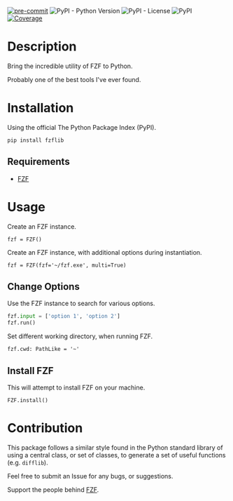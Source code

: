 [![pre-commit](https://img.shields.io/badge/pre--commit-enabled-brightgreen?logo=pre-commit&logoColor=white)](https://github.com/pre-commit/pre-commit)
![PyPI - Python Version](https://img.shields.io/pypi/pyversions/fzflib?label=Python%20Version&logo=python&logoColor=yellow)
![PyPI - License](https://img.shields.io/pypi/l/fzflib?color=green)
![PyPI](https://img.shields.io/pypi/v/fzflib?color=darkred)
[![Coverage](https://github.com/AceofSpades5757/fzflib/actions/workflows/tests.yml/badge.svg)](https://github.com/AceofSpades5757/fzflib/actions/workflows/tests.yml)

# Description

Bring the incredible utility of FZF to Python.

Probably one of the best tools I've ever found.

# Installation

Using the official The Python Package Index (PyPI).

`pip install fzflib`

## Requirements

* [FZF](https://github.com/junegunn/fzf)

# Usage

Create an FZF instance.

`fzf = FZF()`

Create an FZF instance, with additional options during instantiation.

`fzf = FZF(fzf='~/fzf.exe', multi=True)`

## Change Options

Use the FZF instance to search for various options.

```python
fzf.input = ['option 1', 'option 2']
fzf.run()
```

Set different working directory, when running FZF.

`fzf.cwd: PathLike = '~'`

## Install FZF

This will attempt to install FZF on your machine.

`FZF.install()`

# Contribution

This package follows a similar style found in the Python standard library of using a central class, or set of classes, to generate a set of useful functions (e.g. `difflib`).

Feel free to submit an Issue for any bugs, or suggestions.

Support the people behind [FZF](https://github.com/junegunn/fzf).
